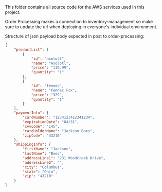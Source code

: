 This folder contains all source code for the AWS services used in this project.

Order Processing makes a connection to inventory-management so make sure to update the 
url when deploying in everyone's individual environment.

Structure of json payload body expected in post to order-processing:
```JSON
{
    "productList": [
        {
            "id": "axolotl", 
            "name": "Axolotl", 
            "price": "119.99", 
            "quantity": "1"
        }, 
        {
            "id": "fennec", 
            "name": "Fennec Fox", 
            "price": "329", 
            "quantity": "1"
        }
    ], 
    "paymentInfo": {
        "cardNumber": "1234123412341234",
        "expirationDate": "04/31",
        "cvvCode": "145",
        "cardHolderName": "Jackson Boes", 
        "zipCode": "43210"
    }, 
    "shippingInfo": {
        "firstName": "Jackson",
        "lastName": "Boes",
        "addressLine1": "231 Woodcreek Drive",
        "addressLine2": "", 
        "city": "Columbus",
        "state": "Ohio",
        "zip": "43210"
    }
}
```
